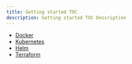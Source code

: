 ```yaml
---
title: Getting started TOC
description: Getting started TOC Description
---
```


- [Docker](/getting-started/docker)
- [Kubernetes](/getting-started/kubernetes)
- [Helm](/getting-started/helm)
- [Terraform](/getting-started/terraform)

